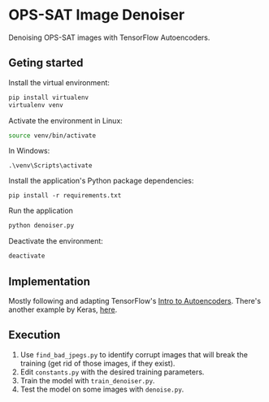 # OPS-SAT Image Denoiser
Denoising OPS-SAT images with TensorFlow Autoencoders.

## Geting started
Install the virtual environment:
```bash
pip install virtualenv
virtualenv venv
```

Activate the environment in Linux:
```bash
source venv/bin/activate
```

In Windows:
```
.\venv\Scripts\activate
```

Install the application's Python package dependencies:
```
pip install -r requirements.txt
```

Run the application
```bash
python denoiser.py
```

Deactivate the environment:
```bash
deactivate
```

## Implementation
Mostly following and adapting TensorFlow's [Intro to Autoencoders](https://www.tensorflow.org/tutorials/generative/autoencoder). There's another example by Keras, [here](https://keras.io/examples/vision/autoencoder/).

## Execution
1. Use `find_bad_jpegs.py` to identify corrupt images that will break the training (get rid of those images, if they exist).
2. Edit `constants.py` with the desired training parameters.
3. Train the model with `train_denoiser.py`.
4. Test the model on some images with `denoise.py`.
